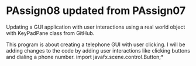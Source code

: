 # PAssign08 updated from PAssign07
Updating a GUI application with user interactions using a real world object with KeyPadPane class from GitHub.

This program is about creating a telephone GUI with user clicking.
I will be adding changes to the code by adding user interactions like clicking buttons and dialing a phone number.
import javafx.scene.control.Button;*
